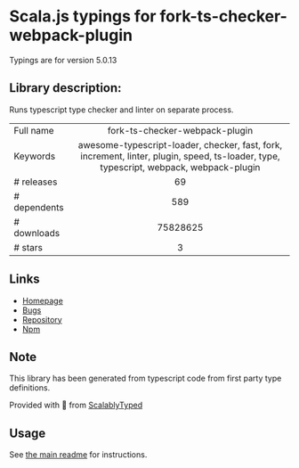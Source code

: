 
# Scala.js typings for fork-ts-checker-webpack-plugin

Typings are for version 5.0.13

## Library description:
Runs typescript type checker and linter on separate process.

|                    |                 |
| ------------------ | :-------------: |
| Full name          | fork-ts-checker-webpack-plugin |
| Keywords           | awesome-typescript-loader, checker, fast, fork, increment, linter, plugin, speed, ts-loader, type, typescript, webpack, webpack-plugin |
| # releases         | 69 |
| # dependents       | 589 |
| # downloads        | 75828625 |
| # stars            | 3 |

## Links
- [Homepage](https://github.com/TypeStrong/fork-ts-checker-webpack-plugin#readme)
- [Bugs](https://github.com/TypeStrong/fork-ts-checker-webpack-plugin/issues)
- [Repository](https://github.com/TypeStrong/fork-ts-checker-webpack-plugin)
- [Npm](https://www.npmjs.com/package/fork-ts-checker-webpack-plugin)
    


## Note
This library has been generated from typescript code from first party type definitions.

Provided with :purple_heart: from [ScalablyTyped](https://github.com/oyvindberg/ScalablyTyped)

## Usage
See [the main readme](../../readme.md) for instructions.



